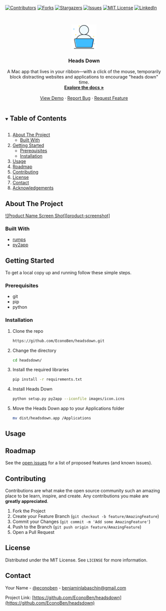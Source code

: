 <!--

*** To avoid retyping too much info. Do a search and replace for the following:
*** github_username, repo_name, twitter_handle, email, project_title, project_description
-->



<!-- PROJECT SHIELDS -->
<!--
*** I'm using markdown "reference style" links for readability.
*** Reference links are enclosed in brackets [ ] instead of parentheses ( ).
*** See the bottom of this document for the declaration of the reference variables
*** for contributors-url, forks-url, etc. This is an optional, concise syntax you may use.
*** https://www.markdownguide.org/basic-syntax/#reference-style-links
-->
[![Contributors][contributors-shield]][contributors-url]
[![Forks][forks-shield]][forks-url]
[![Stargazers][stars-shield]][stars-url]
[![Issues][issues-shield]][issues-url]
[![MIT License][license-shield]][license-url]
[![LinkedIn][linkedin-shield]][linkedin-url]



<!-- PROJECT LOGO -->
<br />
<p align="center">
  <a href="https://github.com/EconoBen/headsdown">
    <img src="images/logo.png" alt="Logo" width="80" height="80">
  </a>

  <h3 align="center">Heads Down</h3>

  <p align="center">
    A Mac app that lives in your ribbon—with a click of the mouse, temporarily block distracting websites and applications to encourage "heads down" time.
    <br />
    <a href="https://github.com/EconoBen/headsdown"><strong>Explore the docs »</strong></a>
    <br />
    <br />
    <a href="https://github.com/EconoBen/headsdown">View Demo</a>
    ·
    <a href="https://github.com/EconoBen/headsdown/issues">Report Bug</a>
    ·
    <a href="https://github.com/EconoBen/headsdown/issues">Request Feature</a>
  </p>
</p>



<!-- TABLE OF CONTENTS -->
<details open="open">
  <summary><h2 style="display: inline-block">Table of Contents</h2></summary>
  <ol>
    <li>
      <a href="#about-the-project">About The Project</a>
      <ul>
        <li><a href="#built-with">Built With</a></li>
      </ul>
    </li>
    <li>
      <a href="#getting-started">Getting Started</a>
      <ul>
        <li><a href="#prerequisites">Prerequisites</a></li>
        <li><a href="#installation">Installation</a></li>
      </ul>
    </li>
    <li><a href="#usage">Usage</a></li>
    <li><a href="#roadmap">Roadmap</a></li>
    <li><a href="#contributing">Contributing</a></li>
    <li><a href="#license">License</a></li>
    <li><a href="#contact">Contact</a></li>
    <li><a href="#acknowledgements">Acknowledgements</a></li>
  </ol>
</details>



<!-- ABOUT THE PROJECT -->
## About The Project

[![Product Name Screen Shot][product-screenshot]](https://example.com)

### Built With

* [rumps](https://github.com/jaredks/rumps)
* [py2app](https://pypi.org/project/py2app/)

<!-- GETTING STARTED -->
## Getting Started

To get a local copy up and running follow these simple steps.

### Prerequisites

* git
* pip
* python

### Installation

1. Clone the repo
    ```sh
    https://github.com/EconoBen/headsdown.git
    ```
2. Change the directory
    ```sh
    cd headsdown/
    ```
3. Install the required libraries
    ```sh
    pip install -r requirements.txt
    ```
4. Install Heads Down
    ```sh
    python setup.py py2app --iconfile images/icon.icns
    ```
5. Move the Heads Down app to your Applications folder
    ```sh
    mv dist/headsdown.app /Applications
    ```

<!-- USAGE EXAMPLES -->
## Usage

<!-- Use this space to show useful examples of how a project can be used. Additional screenshots, code examples and demos work well in this space. You may also link to more resources.

_For more examples, please refer to the [Documentation](https://example.com)_ -->



<!-- ROADMAP -->
## Roadmap

See the [open issues](https://github.com/EconoBen/headsdown/issues) for a list of proposed features (and known issues).



<!-- CONTRIBUTING -->
## Contributing

Contributions are what make the open source community such an amazing place to be learn, inspire, and create. Any contributions you make are **greatly appreciated**.

1. Fork the Project
2. Create your Feature Branch (`git checkout -b feature/AmazingFeature`)
3. Commit your Changes (`git commit -m 'Add some AmazingFeature'`)
4. Push to the Branch (`git push origin feature/AmazingFeature`)
5. Open a Pull Request



<!-- LICENSE -->
## License

Distributed under the MIT License. See `LICENSE` for more information.



<!-- CONTACT -->
## Contact

Your Name - [@econoben](https://twitter.com/econoben) - benjaminlabaschin@gmail.com

Project Link: [https://github.com/EconoBen/headsdown](https://github.com/EconoBen/headsdown)




<!-- MARKDOWN LINKS & IMAGES -->
<!-- https://www.markdownguide.org/basic-syntax/#reference-style-links -->
[contributors-shield]: https://img.shields.io/github/contributors/EconoBen/repo.svg?style=for-the-badge
[contributors-url]: https://github.com/EconoBen/repo/graphs/contributors
[forks-shield]: https://img.shields.io/github/forks/EconoBen/repo.svg?style=for-the-badge
[forks-url]: https://github.com/EconoBen/repo/network/members
[stars-shield]: https://img.shields.io/github/stars/EconoBen/repo.svg?style=for-the-badge
[stars-url]: https://github.com/EconoBen/repo/stargazers
[issues-shield]: https://img.shields.io/github/issues/EconoBen/repo.svg?style=for-the-badge
[issues-url]: https://github.com/EconoBen/repo/issues
[license-shield]: https://img.shields.io/github/license/EconoBen/repo.svg?style=for-the-badge
[license-url]: https://github.com/EconoBen/repo/blob/master/LICENSE.txt
[linkedin-shield]: https://img.shields.io/badge/-LinkedIn-black.svg?style=for-the-badge&logo=linkedin&colorB=555
[linkedin-url]: https://linkedin.com/in/EconoBen